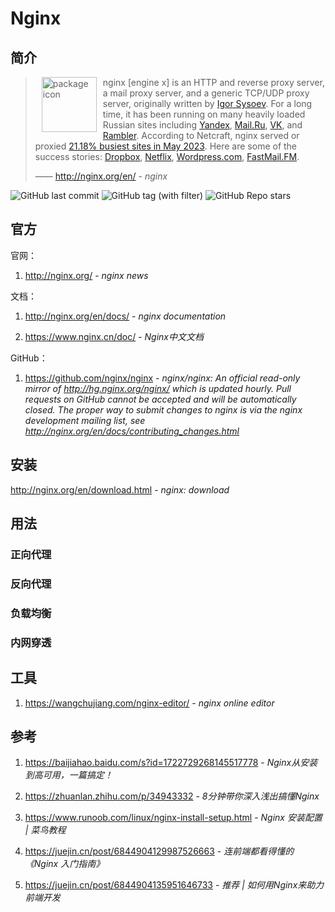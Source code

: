 # Nginx

## 简介

> <img src="http://nginx.org/nginx.png" alt="package icon" loading="lazy" decoding="async" align="left" width="88" hspace="10" vspace="0" /> nginx [engine x] is an HTTP and reverse proxy server, a mail proxy server, and a generic TCP/UDP proxy server, originally written by [Igor Sysoev](http://sysoev.ru/en/). For a long time, it has been running on many heavily loaded Russian sites including [Yandex](http://www.yandex.ru/), [Mail.Ru](http://mail.ru/), [VK](http://vk.com/), and [Rambler](http://www.rambler.ru/). According to Netcraft, nginx served or proxied [21.18% busiest sites in May 2023](https://news.netcraft.com/archives/2023/05/26/may-2023-web-server-survey.html). Here are some of the success stories: [Dropbox](https://blogs.dropbox.com/tech/2017/09/optimizing-web-servers-for-high-throughput-and-low-latency/), [Netflix](https://openconnect.netflix.com/en/software/), [Wordpress.com](https://www.nginx.com/case-studies/nginx-wordpress-com/), [FastMail.FM](http://blog.fastmail.fm/2007/01/04/webimappop-frontend-proxies-changed-to-nginx/).
>
> —— http://nginx.org/en/ - *nginx*

![GitHub last commit](https://badgen.net/github/last-commit/nginx/nginx?icon=github&color=blue)
![GitHub tag (with filter)](https://img.shields.io/github/v/tag/nginx/nginx?logo=github&color=blue)
![GitHub Repo stars](https://img.shields.io/github/stars/nginx/nginx?style=social)

## 官方

官网：

1. http://nginx.org/ - *nginx news*

文档：

1. http://nginx.org/en/docs/ - *nginx documentation*

2. https://www.nginx.cn/doc/ - *Nginx中文文档*

GitHub：

1. https://github.com/nginx/nginx - *nginx/nginx: An official read-only mirror of http://hg.nginx.org/nginx/ which is updated hourly. Pull requests on GitHub cannot be accepted and will be automatically closed. The proper way to submit changes to nginx is via the nginx development mailing list, see http://nginx.org/en/docs/contributing_changes.html*

## 安装

http://nginx.org/en/download.html - *nginx: download*

## 用法

### 正向代理

### 反向代理

### 负载均衡

### 内网穿透

## 工具

1. https://wangchujiang.com/nginx-editor/ - *nginx online editor*

## 参考

1. https://baijiahao.baidu.com/s?id=1722729268145517778 - *Nginx从安装到高可用，一篇搞定！*

2. https://zhuanlan.zhihu.com/p/34943332 - *8分钟带你深入浅出搞懂Nginx*

3. https://www.runoob.com/linux/nginx-install-setup.html - *Nginx 安装配置 | 菜鸟教程*

4. https://juejin.cn/post/6844904129987526663 - *连前端都看得懂的《Nginx 入门指南》*

5. https://juejin.cn/post/6844904135951646733 - *推荐 | 如何用Nginx来助力前端开发*
